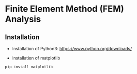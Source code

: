 # Finite Element Method (FEM) Analysis 

## Installation
* Installation of Python3: https://www.python.org/downloads/

* Installation of matplotlib
```bash
pip install matplotlib
```


